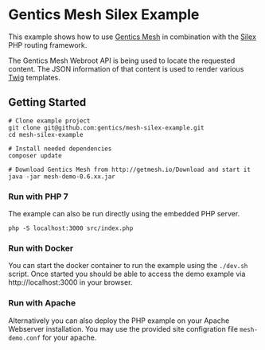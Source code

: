 # Gentics Mesh Silex Example

This example shows how to use [Gentics Mesh](http://getmesh.io) in combination with the [Silex](http://expressjs.com/) PHP routing framework.

The Gentics Mesh Webroot API is being used to locate the requested content. The JSON information of that content is used to render various [Twig](http://twig.sensiolabs.org/) templates.

## Getting Started

```
# Clone example project
git clone git@github.com:gentics/mesh-silex-example.git
cd mesh-silex-example

# Install needed dependencies 
composer update

# Download Gentics Mesh from http://getmesh.io/Download and start it
java -jar mesh-demo-0.6.xx.jar
```

### Run with PHP 7

The example can also be run directly using the embedded PHP server.

```
php -S localhost:3000 src/index.php
```

### Run with Docker

You can start the docker container to run the example using the ```./dev.sh``` script. Once started you should be able to access the demo example via http://localhost:3000 in your browser.

### Run with Apache

Alternatively you can also deploy the PHP example on your Apache Webserver installation. You may use the provided site configration file ```mesh-demo.conf``` for your apache.
